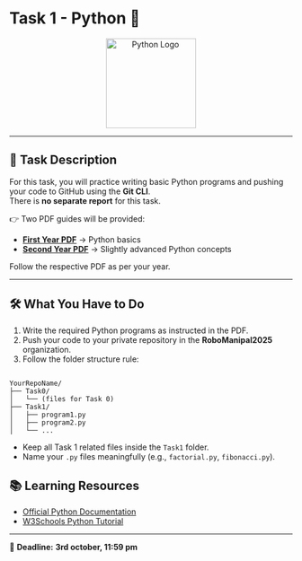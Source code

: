 # Task 1 - Python 🐍

<p align="center">
  <img src="https://upload.wikimedia.org/wikipedia/commons/c/c3/Python-logo-notext.svg" alt="Python Logo" width="160"/>
</p>


---

## 📄 Task Description  

For this task, you will practice writing basic Python programs and pushing your code to GitHub using the **Git CLI**.  
There is **no separate report** for this task.  

👉 Two PDF guides will be provided:  
-  [**First Year PDF**](task1_first_year.pdf) → Python basics 
- [**Second Year PDF**](task1_second_year.pdf) → Slightly advanced Python concepts

Follow the respective PDF as per your year.  

---

## 🛠️ What You Have to Do  

1. Write the required Python programs as instructed in the PDF.  
2. Push your code to your private repository in the **RoboManipal2025** organization.  
3. Follow the folder structure rule:  

```

YourRepoName/
├── Task0/
│   └── (files for Task 0)
├── Task1/
│   ├── program1.py
│   ├── program2.py
│   └── ...

````

- Keep all Task 1 related files inside the `Task1` folder.  
- Name your `.py` files meaningfully (e.g., `factorial.py`, `fibonacci.py`).  


## 📚 Learning Resources

* [Official Python Documentation](https://docs.python.org/3/)
* [W3Schools Python Tutorial](https://www.w3schools.com/python/)

---

📌 **Deadline:**  **3rd october, 11:59 pm**
